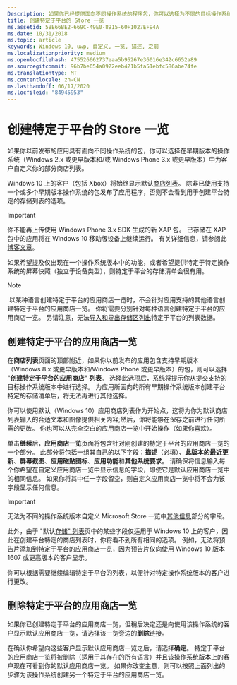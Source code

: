 ```yaml
---
Description: 如果你已经提供面向不同操作系统的程序包，你可以选择为不同的目标操作系统自定义应用商店一览的各个部分。
title: 创建特定于平台的 Store 一览
ms.assetid: 5BE66BE2-669C-49E0-8915-60F1027EF94A
ms.date: 10/31/2018
ms.topic: article
keywords: Windows 10, uwp, 自定义, 一览, 描述, 之前
ms.localizationpriority: medium
ms.openlocfilehash: 475526662737eaa5b95267e36016e342c6652a89
ms.sourcegitcommit: 96b7be654a0922eeb421b5fa51ebfc586abe74fe
ms.translationtype: MT
ms.contentlocale: zh-CN
ms.lasthandoff: 06/17/2020
ms.locfileid: "84945953"
---
```

# <a name="create-platform-specific-store-listings"></a>创建特定于平台的 Store 一览


如果你以前发布的应用具有面向不同操作系统的包，你可以选择在早期版本的操作系统（Windows 2.x 或更早版本和/或 Windows Phone 3.x 或更早版本）中为客户自定义你的部分商店列表。 

Windows 10 上的客户（包括 Xbox）将始终显示默认[商店列表](create-app-store-listings.md)。 除非已使用支持一个或多个早期版本操作系统的包发布了应用程序，否则不会看到用于创建平台特定的存储列表的选项。 

> [!IMPORTANT]
> 你不能再上传使用 Windows Phone 3.x SDK 生成的新 XAP 包。 已存储在 XAP 包中的应用将在 Windows 10 移动版设备上继续运行。 有关详细信息，请参阅此[博客文章](https://blogs.windows.com/windowsdeveloper/2018/08/20/important-dates-regarding-apps-with-windows-phone-8-x-and-earlier-and-windows-8-8-1-packages-submitted-to-microsoft-store)。

如果希望提及仅出现在一个操作系统版本中的功能，或者希望提供特定于特定操作系统的屏幕快照（独立于设备类型），则特定于平台的存储清单会很有用。

> [!NOTE]
> 以某种语言创建特定于平台的应用商店一览时，不会针对应用支持的其他语言创建特定于平台的应用商店一览。 你将需要分别针对每种语言创建特定于平台的应用商店一览。 另请注意，无法[导入和导出存储区列出](import-and-export-store-listings.md)特定于平台的列表数据。


## <a name="creating-a-platform-specific-store-listing"></a>创建特定于平台的应用商店一览

在**商店列表**页面的顶部附近，如果你以前发布的应用包含支持早期版本（Windows 8.x 或更早版本和/Windows Phone 或更早版本）的包，则可以选择 "**创建特定于平台的应用商店" 列表**。 选择此选项后，系统将提示你从提交支持的目标操作系统版本中进行选择。 为应用所面向的所有早期操作系统版本创建平台特定的存储清单后，将无法再进行其他选择。

你可以使用默认（Windows 10）应用商店列表作为开始点，这将为你为默认商店列表输入的合适文本和图像提供相关内容;然后，你将能够在保存之前进行任何所需的更改。 你也可以从完全空白的应用商店一览中开始操作（如果你喜欢）。

单击**继续**后，**应用商店一览**页面将包含针对刚创建的特定于平台的应用商店一览的一个部分。 此部分将包括一组其自己的以下字段：**描述**（必填）、**此版本的最近更新**、**屏幕截图**、**应用磁贴图标**、**应用功能**和**其他系统要求**。 请确保将信息输入每个你希望在自定义应用商店一览中显示信息的字段，即使它是默认应用商店一览中的相同信息。 如果你将其中任一字段留空，则自定义应用商店一览中将不会为该字段显示任何信息。

> [!IMPORTANT]
> 无法为不同的操作系统版本自定义 Microsoft Store 一览中[其他信息](create-app-store-listings.md#additional-information)部分的字段。
> 
> 此外，由于 "默认[存储" 列表](create-app-store-listings.md)页中的某些字段仅适用于 Windows 10 上的客户，因此在创建平台特定的商店列表时，你将看不到所有相同的选项。 例如，无法将预告片添加到特定于平台的应用商店一览，因为预告片仅向使用 Windows 10 版本 1607 或更高版本的客户显示。 

你可以根据需要继续编辑特定于平台的列表，以便针对特定操作系统版本的客户进行更改。


## <a name="removing-a-platform-specific-store-listing"></a>删除特定于平台的应用商店一览

如果你已创建特定于平台的应用商店一览，但稍后决定还是向使用该操作系统的客户显示默认应用商店一览，请选择该一览旁边的**删除**链接。

在确认你希望向这些客户显示默认应用商店一览之后，请选择**确定**。 特定于平台的应用商店一览将被删除（适用于其存在的所有语言）并且该操作系统版本上的客户现在可看到你的默认应用商店一览。 如果你改变主意，则可以按照上面列出的步骤为该操作系统创建另一个特定于平台的应用商店一览。
 

 




